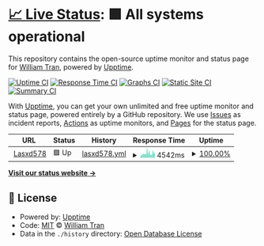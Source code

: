 # [📈 Live Status](https://williamtran29.github.io/lasxd578): <!--live status--> **🟩 All systems operational**

This repository contains the open-source uptime monitor and status page for [William Tran](https://williamtran29.github.io/lasxd578), powered by [Upptime](https://github.com/upptime/upptime).

[![Uptime CI](https://github.com/williamtran29/lasxd578/workflows/Uptime%20CI/badge.svg)](https://github.com/williamtran29/lasxd578/actions?query=workflow%3A%22Uptime+CI%22)
[![Response Time CI](https://github.com/williamtran29/lasxd578/workflows/Response%20Time%20CI/badge.svg)](https://github.com/williamtran29/lasxd578/actions?query=workflow%3A%22Response+Time+CI%22)
[![Graphs CI](https://github.com/williamtran29/lasxd578/workflows/Graphs%20CI/badge.svg)](https://github.com/williamtran29/lasxd578/actions?query=workflow%3A%22Graphs+CI%22)
[![Static Site CI](https://github.com/williamtran29/lasxd578/workflows/Static%20Site%20CI/badge.svg)](https://github.com/williamtran29/lasxd578/actions?query=workflow%3A%22Static+Site+CI%22)
[![Summary CI](https://github.com/williamtran29/lasxd578/workflows/Summary%20CI/badge.svg)](https://github.com/williamtran29/lasxd578/actions?query=workflow%3A%22Summary+CI%22)

With [Upptime](https://upptime.js.org), you can get your own unlimited and free uptime monitor and status page, powered entirely by a GitHub repository. We use [Issues](https://github.com/williamtran29/lasxd578/issues) as incident reports, [Actions](https://github.com/williamtran29/lasxd578/actions) as uptime monitors, and [Pages](https://williamtran29.github.io/lasxd578) for the status page.

<!--start: status pages-->
<!-- This summary is generated by Upptime (https://github.com/upptime/upptime) -->
<!-- Do not edit this manually, your changes will be overwritten -->
<!-- prettier-ignore -->
| URL | Status | History | Response Time | Uptime |
| --- | ------ | ------- | ------------- | ------ |
| <img alt="" src="https://icons.duckduckgo.com/ip3/lasxd578.vn.ico" height="13"> [Lasxd578](https://lasxd578.vn/) | 🟩 Up | [lasxd578.yml](https://github.com/williamtran29/lasxd578/commits/HEAD/history/lasxd578.yml) | <details><summary><img alt="Response time graph" src="./graphs/lasxd578/response-time-week.png" height="20"> 4542ms</summary><br><a href="https://status.lasxd578.vn/history/lasxd578"><img alt="Response time 2658" src="https://img.shields.io/endpoint?url=https%3A%2F%2Fraw.githubusercontent.com%2Fwilliamtran29%2Flasxd578%2FHEAD%2Fapi%2Flasxd578%2Fresponse-time.json"></a><br><a href="https://status.lasxd578.vn/history/lasxd578"><img alt="24-hour response time 4805" src="https://img.shields.io/endpoint?url=https%3A%2F%2Fraw.githubusercontent.com%2Fwilliamtran29%2Flasxd578%2FHEAD%2Fapi%2Flasxd578%2Fresponse-time-day.json"></a><br><a href="https://status.lasxd578.vn/history/lasxd578"><img alt="7-day response time 4542" src="https://img.shields.io/endpoint?url=https%3A%2F%2Fraw.githubusercontent.com%2Fwilliamtran29%2Flasxd578%2FHEAD%2Fapi%2Flasxd578%2Fresponse-time-week.json"></a><br><a href="https://status.lasxd578.vn/history/lasxd578"><img alt="30-day response time 3768" src="https://img.shields.io/endpoint?url=https%3A%2F%2Fraw.githubusercontent.com%2Fwilliamtran29%2Flasxd578%2FHEAD%2Fapi%2Flasxd578%2Fresponse-time-month.json"></a><br><a href="https://status.lasxd578.vn/history/lasxd578"><img alt="1-year response time 2658" src="https://img.shields.io/endpoint?url=https%3A%2F%2Fraw.githubusercontent.com%2Fwilliamtran29%2Flasxd578%2FHEAD%2Fapi%2Flasxd578%2Fresponse-time-year.json"></a></details> | <details><summary><a href="https://status.lasxd578.vn/history/lasxd578">100.00%</a></summary><a href="https://status.lasxd578.vn/history/lasxd578"><img alt="All-time uptime 99.65%" src="https://img.shields.io/endpoint?url=https%3A%2F%2Fraw.githubusercontent.com%2Fwilliamtran29%2Flasxd578%2FHEAD%2Fapi%2Flasxd578%2Fuptime.json"></a><br><a href="https://status.lasxd578.vn/history/lasxd578"><img alt="24-hour uptime 100.00%" src="https://img.shields.io/endpoint?url=https%3A%2F%2Fraw.githubusercontent.com%2Fwilliamtran29%2Flasxd578%2FHEAD%2Fapi%2Flasxd578%2Fuptime-day.json"></a><br><a href="https://status.lasxd578.vn/history/lasxd578"><img alt="7-day uptime 100.00%" src="https://img.shields.io/endpoint?url=https%3A%2F%2Fraw.githubusercontent.com%2Fwilliamtran29%2Flasxd578%2FHEAD%2Fapi%2Flasxd578%2Fuptime-week.json"></a><br><a href="https://status.lasxd578.vn/history/lasxd578"><img alt="30-day uptime 100.00%" src="https://img.shields.io/endpoint?url=https%3A%2F%2Fraw.githubusercontent.com%2Fwilliamtran29%2Flasxd578%2FHEAD%2Fapi%2Flasxd578%2Fuptime-month.json"></a><br><a href="https://status.lasxd578.vn/history/lasxd578"><img alt="1-year uptime 99.65%" src="https://img.shields.io/endpoint?url=https%3A%2F%2Fraw.githubusercontent.com%2Fwilliamtran29%2Flasxd578%2FHEAD%2Fapi%2Flasxd578%2Fuptime-year.json"></a></details>

<!--end: status pages-->

[**Visit our status website →**](https://williamtran29.github.io/lasxd578)

## 📄 License

- Powered by: [Upptime](https://github.com/upptime/upptime)
- Code: [MIT](./LICENSE) © [William Tran](https://williamtran29.github.io/lasxd578)
- Data in the `./history` directory: [Open Database License](https://opendatacommons.org/licenses/odbl/1-0/)
